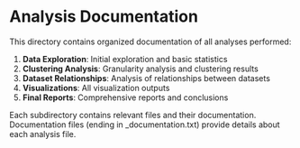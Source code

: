 # Analysis Documentation

This directory contains organized documentation of all analyses performed:

1. **Data Exploration**: Initial exploration and basic statistics
2. **Clustering Analysis**: Granularity analysis and clustering results
3. **Dataset Relationships**: Analysis of relationships between datasets
4. **Visualizations**: All visualization outputs
5. **Final Reports**: Comprehensive reports and conclusions

Each subdirectory contains relevant files and their documentation.
Documentation files (ending in _documentation.txt) provide details about each analysis file.
